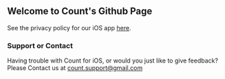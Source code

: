 ## Welcome to Count's Github Page

See the privacy policy for our iOS app [here](https://github.com/MPhelan91/Count/edit/main/PrivacyPolicy.txt).

### Support or Contact

Having trouble with Count for iOS, or would you just like to give feedback?  Please Contact us at count.support@gmail.com
